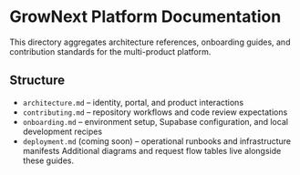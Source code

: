 # GrowNext Platform Documentation

This directory aggregates architecture references, onboarding guides, and contribution standards for the multi-product platform.

## Structure

- `architecture.md` – identity, portal, and product interactions
- `contributing.md` – repository workflows and code review expectations
- `onboarding.md` – environment setup, Supabase configuration, and local development recipes
- `deployment.md` (coming soon) – operational runbooks and infrastructure manifests
Additional diagrams and request flow tables live alongside these guides.
